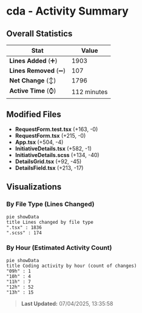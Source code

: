 # cda - Activity Summary 

## Overall Statistics

| Stat                   | Value                                                             |
| ---------------------- | ----------------------------------------------------------------- |
| **Lines Added** (➕)   | 1903                                          |
| **Lines Removed** (➖) | 107                                        |
| **Net Change** (↕)    | 1796                |
| **Active Time** (⌚)   | 112 minutes |


## Modified Files
- **RequestForm.test.tsx** (+163, -0)
- **RequestForm.tsx** (+215, -0)
- **App.tsx** (+504, -4)
- **InitiativeDetails.tsx** (+582, -1)
- **InitiativeDetails.scss** (+134, -40)
- **DetailsGrid.tsx** (+92, -45)
- **DetailsField.tsx** (+213, -17)

## Visualizations

### By File Type (Lines Changed)

```mermaid
pie showData
title Lines changed by file type
".tsx" : 1836
".scss" : 174
```

### By Hour (Estimated Activity Count)

```mermaid
pie showData
title Coding activity by hour (count of changes)
"09h" : 1
"10h" : 4
"11h" : 7
"12h" : 52
"13h" : 15
```


> **Last Updated:** 07/04/2025, 13:35:58